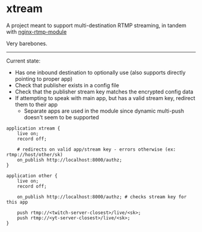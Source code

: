 # xtream
A project meant to support multi-destination RTMP streaming, in tandem with [nginx-rtmp-module](https://github.com/arut/nginx-rtmp-module)

Very barebones.

---
Current state:
- Has one inbound destination to optionally use (also supports directly pointing to proper app)
- Check that publisher exists in a config file
- Check that the publisher stream key matches the encrypted config data
- If attempting to speak with main app, but has a valid stream key, redirect them to their app
  - Separate apps are used in the module since dynamic multi-push doesn't seem to be supported

```
application xtream {
    live on;
    record off;
    
    # redirects on valid app/stream key - errors otherwise (ex: rtmp://host/other/sk)
    on_publish http://localhost:8000/authz; 
}

application other {
    live on;
    record off;

    on_publish http://localhost:8000/authz; # checks stream key for this app

    push rtmp://<twitch-server-closest>/live/<sk>;
    push rtmp://<yt-server-closest>/live/<sk>;
}
```